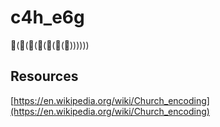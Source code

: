 # c4h_e6g

🐢(🐢(🐢(🐢(🐢(🐢(🍔))))))

## Resources

[https://en.wikipedia.org/wiki/Church_encoding](https://en.wikipedia.org/wiki/Church_encoding)
